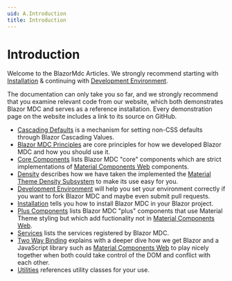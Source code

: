 ```yaml
---
uid: A.Introduction
title: Introduction
---
```

# Introduction

Welcome to the BlazorMdc Articles. We strongly recommend starting with [Installation](xref:A.Installation) & continuing with [Development Environment](xref:A.DevelopmentEnvironment).

The documentation can only take you so far, and we strongly recommend that you examine relevant code from our website, which both demonstrates Blazor MDC and serves as a reference
installation. Every demonstration page on the website includes a link to its source on GitHub.

- [Cascading Defaults](xref:A.CascadingDefaults) is a mechanism for setting non-CSS defaults through Blazor Cascading Values.
- [Blazor MDC Principles](xref:A.Principles) are core principles for how we developed Blazor MDC and how you should use it.
- [Core Components](xref:A.CoreComponents) lists Blazor MDC "core" components which are strict implementations of [Material Components Web](https://github.com/material-components/material-components-web) components.
- [Density](xref:A.Density) describes how we have taken the implemented the [Material Theme Density Subsystem]() to make its use easy for you.
- [Development Environment](xref:A.DevelopmentEnvironment) will help you set your environment correctly if you want to fork Blazor MDC and maybe even submit pull requests.
- [Installation](xref:A.Installation) tells you how to install Blazor MDC in your Blazor project.
- [Plus Components](xref:A.PlusComponents) lists Blazor MDC "plus" components that use Material Theme styling but which add fuctionality not in [Material Components Web](https://github.com/material-components/material-components-web).
- [Services](xref:A.Services) lists the services registered by Blazor MDC.
- [Two Way Binding](xref:A.TwoWayBinding) explains with a deeper dive how we get Blazor and a JavaScript library such as [Material Components Web](https://github.com/material-components/material-components-web) to play nicely together when both could take control of the DOM and conflict with each other.
- [Utilities](xref:A.CascadingDefaults) references utility classes for your use.